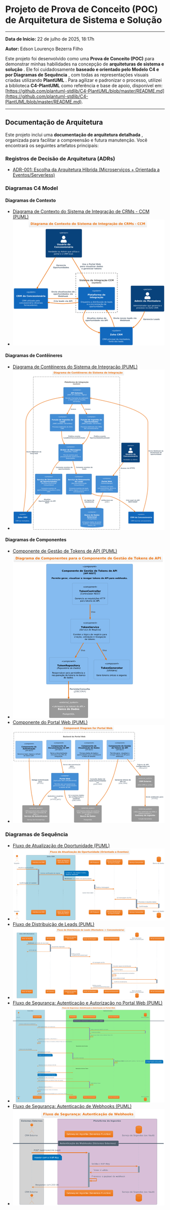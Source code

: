 # Projeto de Prova de Conceito (POC) de Arquitetura de Sistema e Solução


---

**Data de Início:** 22 de julho de 2025, 18:17h

**Autor:** Edson Lourenço Bezerra Filho

Este projeto foi desenvolvido como uma **Prova de Conceito (POC)** para demonstrar minhas habilidades na concepção de  **arquiteturas de sistema e solução** . Ele foi cuidadosamente  **baseado e orientado pelo Modelo C4 e por Diagramas de Sequência** , com todas as representações visuais criadas utilizando  **PlantUML** . Para agilizar e padronizar o processo, utilizei a biblioteca **C4-PlantUML** como referência e base de apoio, disponível em: [https://github.com/plantuml-stdlib/C4-PlantUML/blob/master/README.md](https://github.com/plantuml-stdlib/C4-PlantUML/blob/master/README.md).

---

## Documentação de Arquitetura

Este projeto inclui uma  **documentação de arquitetura detalhada** , organizada para facilitar a compreensão e futura manutenção. Você encontrará os seguintes artefatos principais:

### Registros de Decisão de Arquitetura (ADRs)

* [ADR-001: Escolha da Arquitetura Híbrida (Microserviços + Orientada a Eventos/Serverless)](./adrs/arquitetura-geral.md)

### Diagramas C4 Model

#### Diagramas de Contexto

* [Diagrama de Contexto do Sistema de Integração de CRMs - CCM (PUML)](./diagramas/c4_model/c4-contexto.puml)
* ![Diagrama de Contexto do Sistema de Integração de CRMs - CCM (PNG)](./diagramas/assets/c4-model/Contexto_C4_Model.png)

#### Diagramas de Contêineres

* [Diagrama de Contêineres do Sistema de Integração (PUML)](./diagramas/c4_model/c4-container.puml)
* ![Diagrama de Contêineres do Sistema de Integração (PNG)](./diagramas/assets/c4-model/Container_C4_Model.png)

#### Diagramas de Componentes

* [Componente de Gestão de Tokens de API (PUML)](./diagramas/c4_model/c4-componete-gestao-tokens.puml)
* ![Componente de Gestão de Tokens de API (PNG)](./diagramas/assets/c4-model/Componete_Token_API_C4_Model.png)
* [Componente do Portal Web (PUML)](./diagramas/c4_model/c4-componente-portal-web.puml)
* ![Componente do Portal Web (PNG)](./diagramas/assets/c4-model/Componete_Portal_WEB_C4_Model.png)

### Diagramas de Sequência

* [Fluxo de Atualização de Oportunidade (PUML)](./diagramas/sequencial/fluxo-atualizacao-oportunidade.puml)
* ![Fluxo de Atualização de Oportunidade (PNG)](./diagramas/assets/sequenciais/fluxo-atualizacao-oportunidade.png)
* [Fluxo de Distribuição de Leads (PUML)](./diagramas/sequencial/fluxo-distribuicao-leads.puml)
* ![Fluxo de Distribuição de Leads (PNG)](./diagramas/assets/sequenciais/fluxo_distribuicao_leads.png)
* [Fluxo de Segurança: Autenticação e Autorização no Portal Web (PUML)](./diagramas/sequencial/fluxo-seguranca-portal-web.puml)
* ![Fluxo de Segurança: Autenticação e Autorização no Portal Web (PNG)](./diagramas/assets/sequenciais/fluxo-seguranca-portal-web.png)
* [Fluxo de Segurança: Autenticação de Webhooks (PUML)](./diagramas/sequencial/fluxo-seguranca-webhooks.puml)
* ![Fluxo de Segurança: Autenticação de Webhooks (PNG)](./diagramas/assets/sequenciais/fluxo-seguranca-webhooks.png)
